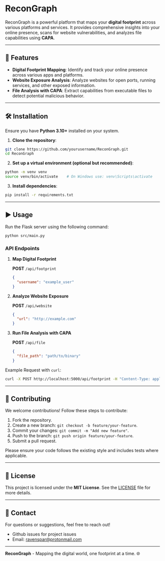 # ReconGraph

ReconGraph is a powerful platform that maps your **digital footprint** across various platforms and services. It provides comprehensive insights into your online presence, scans for website vulnerabilities, and analyzes file capabilities using **CAPA**.

---

## 🚀 Features

- **Digital Footprint Mapping**: Identify and track your online presence across various apps and platforms.
- **Website Exposure Analysis**: Analyze websites for open ports, running services, and other exposed information.
- **File Analysis with CAPA**: Extract capabilities from executable files to detect potential malicious behavior.

---

## 🛠️ Installation

Ensure you have **Python 3.10+** installed on your system.

1. **Clone the repository**:

```bash
git clone https://github.com/yourusername/ReconGraph.git
cd ReconGraph
```

2. **Set up a virtual environment (optional but recommended)**:

```bash
python -m venv venv
source venv/bin/activate    # On Windows use: venv\Scripts\activate
```

3. **Install dependencies**:

```bash
pip install -r requirements.txt
```

---

## ▶️ Usage

Run the Flask server using the following command:

```bash
python src/main.py
```

### API Endpoints

1. **Map Digital Footprint**

   **POST** `/api/footprint`
   ```json
   {
     "username": "example_user"
   }
   ```

2. **Analyze Website Exposure**

   **POST** `/api/website`
   ```json
   {
     "url": "http://example.com"
   }
   ```

3. **Run File Analysis with CAPA**

   **POST** `/api/file`
   ```json
   {
     "file_path": "path/to/binary"
   }
   ```

Example Request with `curl`:

```bash
curl -X POST http://localhost:5000/api/footprint -H "Content-Type: application/json" -d '{"username": "example_user"}'
```

---


## 🤝 Contributing

We welcome contributions! Follow these steps to contribute:

1. Fork the repository.
2. Create a new branch: `git checkout -b feature/your-feature`.
3. Commit your changes: `git commit -m "Add new feature"`.
4. Push to the branch: `git push origin feature/your-feature`.
5. Submit a pull request.

Please ensure your code follows the existing style and includes tests where applicable.

---

## 📜 License

This project is licensed under the **MIT License**. See the [LICENSE](LICENSE) file for more details.

---

## 📧 Contact

For questions or suggestions, feel free to reach out!

- Github issues for project issues
- Email: ravenspar@protonmail.com

---

**ReconGraph** - Mapping the digital world, one footprint at a time. 🌐


